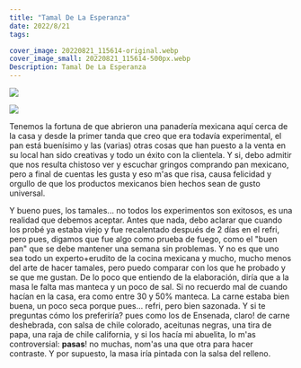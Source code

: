 ```yaml
---
title: "Tamal De La Esperanza"
date: 2022/8/21
tags:

cover_image: 20220821_115614-original.webp
cover_image_small: 20220821_115614-500px.webp
Description: Tamal De La Esperanza
---
```


[![](20220821_115614)](20220821_115614-original.webp)

[![](20220821_120009)](20220821_120009-original.webp)

Tenemos la fortuna de que abrieron una panadería mexicana aquí cerca de la casa y desde la primer tanda que creo que era todavía experimental, el pan está buenísimo y las (varias) otras cosas que han puesto a la venta en su local han sido creativas y todo un éxito con la clientela. Y si, debo admitir que nos resulta chistoso ver y escuchar gringos comprando pan mexicano, pero a final de cuentas les gusta y eso m'as que risa, causa felicidad y orgullo de que los productos mexicanos bien hechos sean de gusto universal.

Y bueno pues, los tamales... no todos los experimentos son exitosos, es una realidad que debemos aceptar. Antes que nada, debo aclarar que cuando los probé ya estaba viejo y fue recalentado después de 2 días en el refri, pero pues, digamos que fue algo como prueba de fuego, como el "buen pan" que se debe mantener una semana sin problemas. Y no es que uno sea todo un experto+erudito de la cocina mexicana y mucho, mucho menos del arte de hacer tamales, pero puedo comparar con los que he probado y se que me gustan. De lo poco que entiendo de la elaboración, diría que a la masa le falta mas manteca y un poco de sal. Si no recuerdo mal de cuando hacían en la casa, era como entre 30 y 50% manteca. La carne estaba bien buena, un poco seca porque pues... refri, pero bien sazonada. Y si te preguntas cómo los preferiría? pues como los de Ensenada, claro! de carne deshebrada, con salsa de chile colorado, aceitunas negras, una tira de papa, una raja de chile california, y si los hacía mi abuelita, lo m'as controversial: **pasas**! no muchas, nom'as una que otra para hacer contraste. Y por supuesto, la masa iría pintada con la salsa del relleno.
